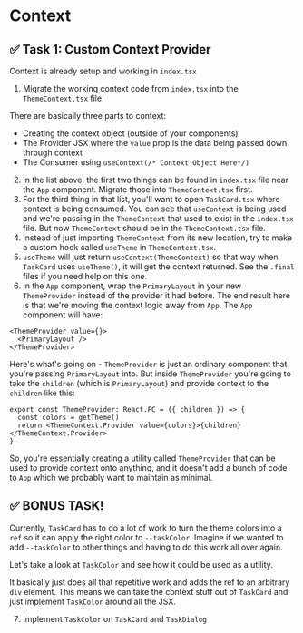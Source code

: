 # Context

## ✅ Task 1: Custom Context Provider

Context is already setup and working in `index.tsx`

1. Migrate the working context code from `index.tsx` into the `ThemeContext.tsx` file.

There are basically three parts to context:

- Creating the context object (outside of your components)
- The Provider JSX where the `value` prop is the data being passed down through context
- The Consumer using `useContext(/* Context Object Here*/)`

2. In the list above, the first two things can be found in `index.tsx` file near the `App` component. Migrate those into `ThemeContext.tsx` first.
3. For the third thing in that list, you'll want to open `TaskCard.tsx` where context is being consumed. You can see that `useContext` is being used and we're passing in the `ThemeContext` that used to exist in the `index.tsx` file. But now `ThemeContext` should be in the `ThemeContext.tsx` file.
4. Instead of just importing `ThemeContext` from its new location, try to make a custom hook called `useTheme` in `ThemeContext.tsx`.
5. `useTheme` will just return `useContext(ThemeContext)` so that way when `TaskCard` uses `useTheme()`, it will get the context returned. See the `.final` files if you need help on this one.
6. In the `App` component, wrap the `PrimaryLayout` in your new `ThemeProvider` instead of the provider it had before. The end result here is that we're moving the context logic away from `App`. The `App` component will have:

```tsx
<ThemeProvider value={}>
  <PrimaryLayout />
</ThemeProvider>
```

Here's what's going on - `ThemeProvider` is just an ordinary component that you're passing `PrimaryLayout` into. But inside `ThemeProvider` you're going to take the `children` (which is `PrimaryLayout`) and provide context to the `children` like this:

```tsx
export const ThemeProvider: React.FC = ({ children }) => {
  const colors = getTheme()
  return <ThemeContext.Provider value={colors}>{children}</ThemeContext.Provider>
}
```

So, you're essentially creating a utility called `ThemeProvider` that can be used to provide context onto anything, and it doesn't add a bunch of code to `App` which we probably want to maintain as minimal.

## ✅ BONUS TASK!

Currently, `TaskCard` has to do a lot of work to turn the theme colors into a `ref` so it can apply the right color to `--taskColor`. Imagine if we wanted to add `--taskColor` to other things and having to do this work all over again.

Let's take a look at `TaskColor` and see how it could be used as a utility.

It basically just does all that repetitive work and adds the ref to an arbitrary `div` element. This means we can take the context stuff out of `TaskCard` and just implement `TaskColor` around all the JSX.

7. Implement `TaskColor` on `TaskCard` and `TaskDialog`
